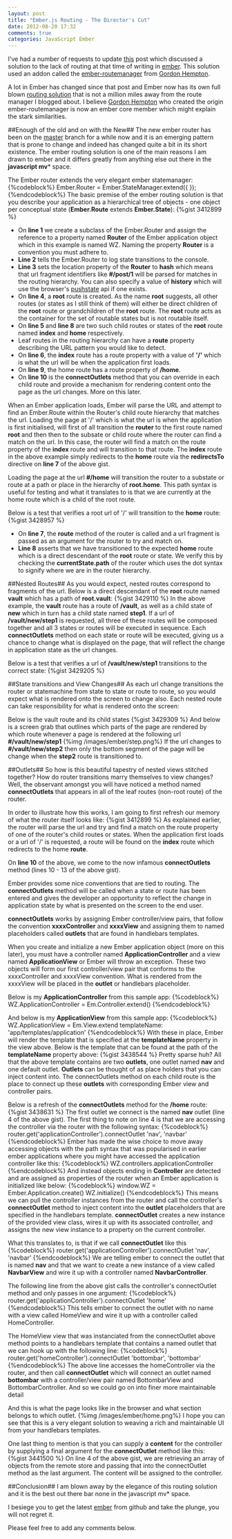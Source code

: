 ```yaml
---
layout: post
title: "Ember.js Routing - The Director's Cut"
date: 2012-08-20 17:32
comments: true
categories: JavaScript Ember
---
```

I've had a number of requests to update <a href="http://www.thesoftwaresimpleton.com/blog/2012/04/22/ember-js-routemanager/" target="_blank">this</a> post which discussed a solution to the lack of routing at that time of writing in <a href="http://emberjs.com/">ember</a>.  This solution used an addon called the <a href="https://github.com/ghempton/ember-routemanager" target="_blank">ember-routemanager</a> from <a href="https://twitter.com/ghempton" target="_blank">Gordon Hempton</a>.    

A lot in Ember has changed since that post and Ember now has its own full blown <a href="http://emberjs.com/guides/outlets/#toc_the-router" target="_blank">routing solution</a> that is not a million miles away from the route manager I blogged about.  I believe <a href="https://twitter.com/ghempton" target="_blank">Gordon Hempton</a> who created the origin ember-routemanager is now an ember core member which might explain the stark similarities.  

##Enough of the old and on with the New##
The new ember router has been on the <a href="" target="_blank">master</a> branch for a while now and it is an emerging pattern that is prone to change and indeed has changed quite a bit in its short existence.  The ember routing solution is one of the main reasons I am drawn to ember and it differs greatly from anything else out there in the **javascript mv*** space.

The Ember router extends the very elegant ember statemanager:
{%codeblock%}
Ember.Router = Ember.StateManager.extend({
});
{%endcodeblock%}
The basic premise of the ember routing solution is that you describe your application as a hierarchical tree of objects - one object per conceptual state (**Ember.Route** extends **Ember.State**): 
{%gist 3412899 %}

- On **line 1** we create a subclass of the Ember.Router and assign the reference to a property named **Router** of the Ember application object which in this example is named WZ.  Naming the property **Router** is a convention you must adhere to. 
- **Line 2** tells the Ember.Router to log state transitions to the console.
- **Line 3** sets the location property of the **Router** to **hash** which means that url fragment identifiers like **#/post/1** will be parsed for matches in the routing hierarchy.  You can also specify a value of **history** which will use the browser's <a href="http://badassjs.com/post/840846392/location-hash-is-dead-long-live-html5-pushstate" target="_blank">pushstate</a> api if one exists.
- On **line 4**, a **root** route is created. As the name **root** suggests, all other routes (or states as I still think of them) will either be direct children of the **root** route or grandchildren of the **root** route. The **root** route acts as the container for the set of routable states but is not routable itself.
- On **line 5** and **line 8** are two such child routes or states of the **root** route named **index** and **home** respectively.  
- Leaf routes in the routing hierarchy can have a **route** property describing the URL pattern you would like to detect.  
- On **line 6**, the **index** route has a route property with a value of <b>'/'</b> which is what the url will be when the application first loads.
- On **line 9**, the home route has a route property of **/home**.
- On **line 10** is the **connectOutlets** method that you can override in each child route and provide a mechanism for rendering content onto the page as the url changes.  More on this later.

When an Ember application loads, Ember will parse the URL and attempt to find an Ember.Route within the Router's child route hierarchy that matches the url.   Loading the page at '/' which is what the url is when the application is first initialised, will first of all transition the **router** to the first route named **root** and then then to the subsate or child route where the router can find a match on the url.  In this case, the router will find a match on the route property of the **index** route and will transition to that route.  The **index** route in the above example simply redirects to the **home** route via the **redirectsTo** directive on **line 7** of the above gist.

Loading the page at the url **#/home** will transition the router to a substate or route at a path or place in the hierarchy of **root.home**.  This path syntax is useful for testing and what it translates to is that we are currently at the home route which is a child of the root route.  

Below is a test that verifies a root url of '/' will transition to the **home** route:
{%gist 3428957 %}
- On **line 7**, the **route** method of the router is called and a url fragment is passed as an argument for the router to try and match on.
-  **Line 8** asserts that we have transitioned to the expected **home** route which is a direct descendant of the **root** route or state.  We verify this by checking the **currentState.path** of the router which uses the dot syntax to signify where we are in the router hierarchy.

##Nested Routes##
As you would expect, nested routes correspond to fragments of the url.  Below is a direct descendant of the **root** route named **vault** which has a path of **root.vault**:
{%gist 3429110 %}
In the above example, the **vault** route has a route of **/vault**, as well as a child state of **new** which in turn has a child state named **step1**.  If a url of **/vault/new/step1** is requested, all three of these routes will be composed together and all 3 states or routes will be executed in sequence.  Each **connectOutlets** method on each state or route will be executed, giving us a chance to change what is displayed on the page, that will reflect the change in application state as the url changes.

Below is a test that verifies a url of **/vault/new/step1** transitions to the correct state:
{%gist 3429205 %}

##State transitions and View Changes##
As each url change transitions the router or statemachine from state to state or route to route, so you would expect what is rendered onto the screen to change also.  Each nested route can take responsibility for what is rendered onto the screen:

Below is the vault route and its child states
{%gist 3429309 %}
And below is a screen grab that outlines which parts of the page are rendered by which route whenever a page is rendered at the following url **#/vault/new/step1**
{%img /images/ember/step.png%}
If the url changes to **#/vault/new/step2** then only the bottom segment of the page will be change when the **step2** route is transitioned to.

##Outlets##
So how is this beautiful tapestry of nested views stitched together?  How do router transitions marry themselves to view changes?  Well, the observant amongst you will have noticed a method named **connectOutlets** that appears in all of the leaf routes (non-root route) of the router.

In order to illustrate how this works, I am going to first refresh our memory of what the router itself looks like:
{%gist 3412899 %}
As explained earlier, the router will parse the url and try and find a match on the route property of one of the router's child routes or states.  When the application first loads or a url of '/' is requested, a route will be found on the **index** route which redirects to the home **route**.

On **line 10** of the above, we come to the now infamous **connectOutlets** method (lines 10 - 13 of the above gist).

Ember provides some nice conventions that are tied to routing.  The **connectOutlets** method will be called when a state or route has been entered and gives the developer an opportunity to reflect the change in application state by what is presented on the screen to the end user.  

**connectOutlets** works by assigning Ember controller/view pairs, that follow the convention **xxxxController** and **xxxxView** and assigning them to named placeholders called **outlets** that are found in handlebars templates.

When you create and initialize a new Ember application object (more on this later), you must have a controller named **ApplicationController** and a view named **ApplicationView** or Ember will throw an exception.  These two objects will form our first controller/view pair that conforms to the xxxxController and xxxxView convention.  What is rendered from the xxxxView will be placed in the **outlet** or handlebars placeholder. 

Below is my **ApplicationController** from this sample app:
{%codeblock%}
WZ.ApplicationController = Em.Controller.extend()
{%endcodeblock%}

And below is my **ApplicationView** from this sample app:
{%codeblock%}
WZ.ApplicationView = Em.View.extend
  templateName: 'app/templates/application'
{%endcodeblock%}
With these in place, Ember will render the template that is specified at the **templateName** property in the view above.  Below is the template that can be found at the path of the **templateName** property above:
{%gist 3438544 %}
Pretty sparse huh?  All that the above template contains are two **outlets**, one outlet named **nav** and one default outlet.  **Outlets** can be thought of as place holders that you can inject content into.  The connectOutlets method on each child route is the place to connect up these **outlets** with corresponding Ember view and controller pairs.

Below is a refresh of the **connectOutlets** method for the **/home** route:
{%gist 3438631 %}
The first outlet we connect is the named **nav** outlet (line 4 of the above gist).  The first thing to note on line 4 is that we are accessing the controller via the router with the following syntax:
{%codeblock%}
router.get('applicationController').connectOutlet 'nav', 'navbar'
{%endcodeblock%}
Ember has made the wise choice to move away accessing objects with the path syntax that was popularised in earlier ember applications where you might have accessed the application controller like this:
{%codeblock%}
WZ.controllers.applicationController
{%endcodeblock%}
And instead objects ending in **Controller** are detected and are assigned as properties of the router when an Ember application is initialized like below:
{%codeblock%}
window.WZ = Ember.Application.create()
WZ.initialize()
{%endcodeblock%}
This means we can pull the controller instances from the router and call the controller's **connectOutlet** method to inject content into the **outlet** placeholders that are specified in the handlebars template.  **connectOutlet** creates a new instance of the provided view class, wires it up with its associated controller, and assigns the new view instance to a property on the current controller.  

What this translates to, is that if we call **connectOutlet** like this
{%codeblock%}
router.get('applicationController').connectOutlet 'nav', 'navbar'
{%endcodeblock%}
We are telling ember to connect the outlet that is named **nav** and that we want to create a new instance of a view called **NavbarView** and wire it up with a controller named **NavbarController**.

The following line from the above gist calls the controller's connectOutlet method and only passes in one argument:
{%codeblock%}
router.get('applicationController').connectOutlet 'home'
{%endcodeblock%}
This tells ember to connect the outlet with no name with a view called HomeView and wire it up with a controller called HomeController.

The HomeView view that was instanciated from the connectOutlet above method points to a handlebars template that contains  a named outlet that we can hook up with the following line:
{%codeblock%}
router.get('homeController').connectOutlet 'bottombar', 'bottombar'
{%endcodeblock%}
The above line accesses the homeController via the router, and then call **connectOutlet** which will connect an outlet named **bottombar** with a controller/view pair named BottombarView and BottombarController.  And so we could go on into finer more maintainable detail

And this is what the page looks like in the browser and what section belongs to which outlet.
{%img /images/ember/home.png%}
I hope you can see that this is a very elegant solution to weaving a rich and maintainable UI from your handlebars templates.

One last thing to mention is that you can supply a **content** for the controller by supplying a final argument for the **connectOutlet** method like this:
{%gist 3441500 %}
On line 4 of the above gist, we are retrieving an array of objects from the remote store and passing that into the connectOutlet method as the last argument.  The content will be assigned to the controller.

##Conclusion##
I am blown away by the elegance of this routing solution and it is the best out there bar none in the javascript mv* space.

I besiege you to get the latest <a href="https://github.com/emberjs/ember.js/" target="_blank">ember</a> from github and take the plunge, you will not regret it.

Please feel free to add any comments below.